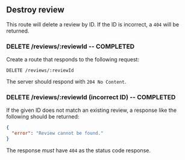 ## Destroy review

This route will delete a review by ID. If the ID is incorrect, a `404` will be returned.

### DELETE /reviews/:reviewId -- COMPLETED

Create a route that responds to the following request:

```
DELETE /reviews/:reviewId
```

The server should respond with `204 No Content`.

### DELETE /reviews/:reviewId (incorrect ID) -- COMPLETED

If the given ID does not match an existing review, a response like the following should be returned:

```json
{
  "error": "Review cannot be found."
}
```

The response _must_ have `404` as the status code response.
